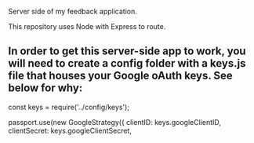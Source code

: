 Server side of my feedback application. 

This repository uses Node with Express to route.

## In order to get this server-side app to work, you will need to create a config folder with a keys.js file that houses your Google oAuth keys. See below for why: 

const keys = require('../config/keys');

passport.use(new GoogleStrategy({
    clientID: keys.googleClientID,
    clientSecret: keys.googleClientSecret,